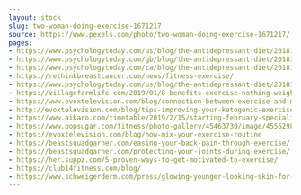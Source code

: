 ```yaml
---
layout: stock
slug: two-woman-doing-exercise-1671217
source: https://www.pexels.com/photo/two-woman-doing-exercise-1671217/
pages:
- https://www.psychologytoday.com/us/blog/the-antidepressant-diet/201812/exercise-sanctuary-stress
- https://www.psychologytoday.com/gb/blog/the-antidepressant-diet/201812/exercise-sanctuary-stress
- https://www.psychologytoday.com/ca/blog/the-antidepressant-diet/201812/exercise-sanctuary-stress
- https://rethinkbreastcancer.com/news/fitness-exercise/
- https://www.psychologytoday.com/us/blog/the-antidepressant-diet/201812/exercise-sanctuary-stress?fbclid=IwAR3HrxTIm2QKpmVJA66SWdbSikWPkX7Y3LVhwWjI1g3oEprn4YUZatucabU
- https://villagefarmlife.com/2019/01/8-benefits-exercise-nothing-weight-loss/
- https://www.evoxtelevision.com/blog/connection-between-exercise-and-mental-power
- http://evoxtelevision.com/blog/tips-improving-your-ketogenic-exercise-routine
- https://www.aikaro.com/timetable/2019/2/15/starting-february-specialisation-toa-the-outdoor-athlete-instructor-module-training
- https://www.popsugar.com/fitness/photo-gallery/45463730/image/45562981/Fill-Gaps-Your-Exercise-Routine
- https://evoxtelevision.com/blog/how-mix-your-exercise-routine
- https://beastsquadgarner.com/easing-your-back-pain-through-exercise/
- https://beastsquadgarner.com/protecting-your-joints-during-exercise/
- https://her.suppz.com/5-proven-ways-to-get-motivated-to-exercise/
- https://club14fitness.com/blog/
- https://www.schweigerderm.com/press/glowing-younger-looking-skin-for-the-new-year-is-just-a-sweat-sesh-away/
---
```

